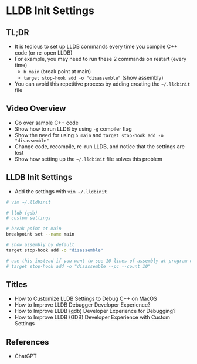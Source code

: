 # LLDB Init Settings

## TL;DR

- It is tedious to set up LLDB commands every time you compile C++ code (or re-open LLDB)
- For example, you may need to run these 2 commands on restart (every time)
  - `b main` (break point at main)
  - `target stop-hook add -o "disassemble"` (show assembly)
- You can avoid this repetitive process by adding creating the `~/.lldbinit` file

## Video Overview

- Go over sample C++ code
- Show how to run LLDB by using `-g` compiler flag
- Show the need for using `b main` and `target stop-hook add -o "disassemble"`
- Change code, recompile, re-run LLDB, and notice that the settings are lost
- Show how setting up the `~/.lldbinit` file solves this problem

## LLDB Init Settings

- Add the settings with `vim ~/.lldbinit`

```bash
# vim ~/.lldbinit

# lldb (gdb)
# custom settings

# break point at main
breakpoint set --name main

# show assembly by default
target stop-hook add -o "disassemble"

# use this instead if you want to see 10 lines of assembly at program counter
# target stop-hook add -o "disassemble --pc --count 10"
```

## Titles

- How to Customize LLDB Settings to Debug C++ on MacOS
- How to Improve LLDB Debugger Developer Experience?
- How to Improve LLDB (gdb) Developer Experience for Debugging?
- How to Improve LLDB (GDB) Developer Experience with Custom Settings

## References

- ChatGPT

